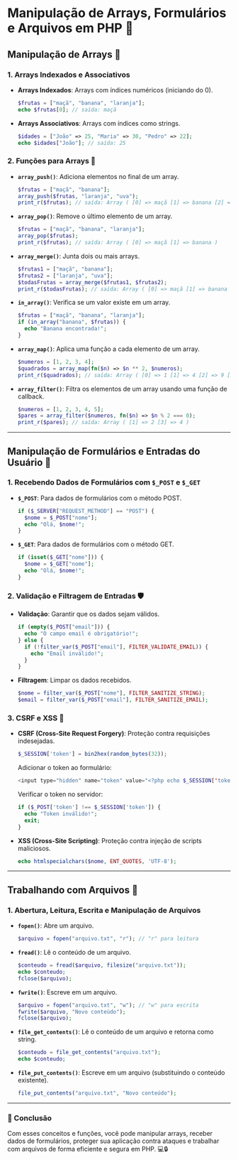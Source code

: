 # Manipulação de Arrays, Formulários e Arquivos em PHP 🚀

## Manipulação de Arrays 🧮

### 1. **Arrays Indexados e Associativos**
- **Arrays Indexados**: Arrays com índices numéricos (iniciando do 0).
  ```php
  $frutas = ["maçã", "banana", "laranja"];
  echo $frutas[0]; // saída: maçã
  ```

- **Arrays Associativos**: Arrays com índices como strings.
  ```php
  $idades = ["João" => 25, "Maria" => 30, "Pedro" => 22];
  echo $idades["João"]; // saída: 25
  ```

### 2. **Funções para Arrays 🔧**
- **`array_push()`**: Adiciona elementos no final de um array.
  ```php
  $frutas = ["maçã", "banana"];
  array_push($frutas, "laranja", "uva");
  print_r($frutas); // saída: Array ( [0] => maçã [1] => banana [2] => laranja [3] => uva )
  ```

- **`array_pop()`**: Remove o último elemento de um array.
  ```php
  $frutas = ["maçã", "banana", "laranja"];
  array_pop($frutas);
  print_r($frutas); // saída: Array ( [0] => maçã [1] => banana )
  ```

- **`array_merge()`**: Junta dois ou mais arrays.
  ```php
  $frutas1 = ["maçã", "banana"];
  $frutas2 = ["laranja", "uva"];
  $todasFrutas = array_merge($frutas1, $frutas2);
  print_r($todasFrutas); // saída: Array ( [0] => maçã [1] => banana [2] => laranja [3] => uva )
  ```

- **`in_array()`**: Verifica se um valor existe em um array.
  ```php
  $frutas = ["maçã", "banana", "laranja"];
  if (in_array("banana", $frutas)) {
    echo "Banana encontrada!";
  }
  ```

- **`array_map()`**: Aplica uma função a cada elemento de um array.
  ```php
  $numeros = [1, 2, 3, 4];
  $quadrados = array_map(fn($n) => $n ** 2, $numeros);
  print_r($quadrados); // saída: Array ( [0] => 1 [1] => 4 [2] => 9 [3] => 16 )
  ```

- **`array_filter()`**: Filtra os elementos de um array usando uma função de callback.
  ```php
  $numeros = [1, 2, 3, 4, 5];
  $pares = array_filter($numeros, fn($n) => $n % 2 === 0);
  print_r($pares); // saída: Array ( [1] => 2 [3] => 4 )
  ```

---

## Manipulação de Formulários e Entradas do Usuário 📝

### 1. **Recebendo Dados de Formulários com `$_POST` e `$_GET`**
- **`$_POST`**: Para dados de formulários com o método POST.
  ```php
  if ($_SERVER["REQUEST_METHOD"] == "POST") {
    $nome = $_POST["nome"];
    echo "Olá, $nome!";
  }
  ```

- **`$_GET`**: Para dados de formulários com o método GET.
  ```php
  if (isset($_GET["nome"])) {
    $nome = $_GET["nome"];
    echo "Olá, $nome!";
  }
  ```

### 2. **Validação e Filtragem de Entradas 🛡️**
- **Validação**: Garantir que os dados sejam válidos.
  ```php
  if (empty($_POST["email"])) {
    echo "O campo email é obrigatório!";
  } else {
    if (!filter_var($_POST["email"], FILTER_VALIDATE_EMAIL)) {
      echo "Email inválido!";
    }
  }
  ```

- **Filtragem**: Limpar os dados recebidos.
  ```php
  $nome = filter_var($_POST["nome"], FILTER_SANITIZE_STRING);
  $email = filter_var($_POST["email"], FILTER_SANITIZE_EMAIL);
  ```

### 3. **CSRF e XSS 🛑**
- **CSRF (Cross-Site Request Forgery)**: Proteção contra requisições indesejadas.
  ```php
  $_SESSION['token'] = bin2hex(random_bytes(32));
  ```

  Adicionar o token ao formulário:
  ```php
  <input type="hidden" name="token" value="<?php echo $_SESSION['token']; ?>">
  ```

  Verificar o token no servidor:
  ```php
  if ($_POST['token'] !== $_SESSION['token']) {
    echo "Token inválido!";
    exit;
  }
  ```

- **XSS (Cross-Site Scripting)**: Proteção contra injeção de scripts maliciosos.
  ```php
  echo htmlspecialchars($nome, ENT_QUOTES, 'UTF-8');
  ```

---

## Trabalhando com Arquivos 📂

### 1. **Abertura, Leitura, Escrita e Manipulação de Arquivos**
- **`fopen()`**: Abre um arquivo.
  ```php
  $arquivo = fopen("arquivo.txt", "r"); // "r" para leitura
  ```

- **`fread()`**: Lê o conteúdo de um arquivo.
  ```php
  $conteudo = fread($arquivo, filesize("arquivo.txt"));
  echo $conteudo;
  fclose($arquivo);
  ```

- **`fwrite()`**: Escreve em um arquivo.
  ```php
  $arquivo = fopen("arquivo.txt", "w"); // "w" para escrita
  fwrite($arquivo, "Novo conteúdo");
  fclose($arquivo);
  ```

- **`file_get_contents()`**: Lê o conteúdo de um arquivo e retorna como string.
  ```php
  $conteudo = file_get_contents("arquivo.txt");
  echo $conteudo;
  ```

- **`file_put_contents()`**: Escreve em um arquivo (substituindo o conteúdo existente).
  ```php
  file_put_contents("arquivo.txt", "Novo conteúdo");
  ```

---

### 🚀 Conclusão
Com esses conceitos e funções, você pode manipular arrays, receber dados de formulários, proteger sua aplicação contra ataques e trabalhar com arquivos de forma eficiente e segura em PHP. 💻🔒
